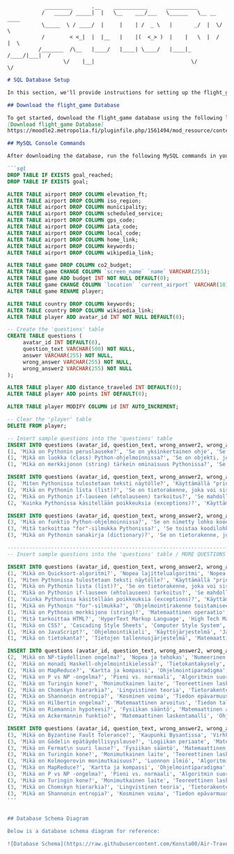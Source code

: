      
                                    
                _________      .__    ___________      __________              
               /   _____/ _____|  |   \__    ___/___   \______   \__ __  ____  
               \_____  \ / ____/  |     |    | /  _ \   |       _/  |  \/    \ 
               /        < <_|  |  |__   |    |(  <_> )  |    |   \  |  /   |  \
              /_______  /\__   |____/   |____| \____/   |____|_  /____/|___|  /
                      \/    |__|                               \/           \/ 

```markdown
# SQL Database Setup

In this section, we'll provide instructions for setting up the flight_game database and making necessary schema changes. 

## Download the flight_game Database

To get started, download the flight_game database using the following link:
[Download flight_game Database]
https://moodle2.metropolia.fi/pluginfile.php/1561494/mod_resource/content/1/lp.sql

## MySQL Console Commands

After downloading the database, run the following MySQL commands in your console to make the required modifications:

```sql
DROP TABLE IF EXISTS goal_reached;
DROP TABLE IF EXISTS goal;

ALTER TABLE airport DROP COLUMN elevation_ft;
ALTER TABLE airport DROP COLUMN iso_region;
ALTER TABLE airport DROP COLUMN municipality;
ALTER TABLE airport DROP COLUMN scheduled_service;
ALTER TABLE airport DROP COLUMN gps_code;
ALTER TABLE airport DROP COLUMN iata_code;
ALTER TABLE airport DROP COLUMN local_code;
ALTER TABLE airport DROP COLUMN home_link;
ALTER TABLE airport DROP COLUMN keywords;
ALTER TABLE airport DROP COLUMN wikipedia_link;

ALTER TABLE game DROP COLUMN co2_budget;
ALTER TABLE game CHANGE COLUMN `screen_name` `name` VARCHAR(255);
ALTER TABLE game ADD budget INT NOT NULL DEFAULT(0);
ALTER TABLE game CHANGE COLUMN `location` `current_airport` VARCHAR(10);
ALTER TABLE game RENAME player;

ALTER TABLE country DROP COLUMN keywords;
ALTER TABLE country DROP COLUMN wikipedia_link;
ALTER TABLE player ADD avatar_id INT NOT NULL DEFAULT(0);

-- Create the 'questions' table
CREATE TABLE questions (
     avatar_id INT DEFAULT(0),
     question_text VARCHAR(500) NOT NULL,
     answer VARCHAR(255) NOT NULL,
     wrong_answer VARCHAR(255) NOT NULL,
     wrong_answer2 VARCHAR(255) NOT NULL
);

ALTER TABLE player ADD distance_traveled INT DEFAULT(0);
ALTER TABLE player ADD points INT DEFAULT(0);

ALTER TABLE player MODIFY COLUMN id INT AUTO_INCREMENT;

-- Clear the 'player' table
DELETE FROM player;

-- Insert sample questions into the 'questions' table
INSERT INTO questions (avatar_id, question_text, wrong_answer2, wrong_answer, answer) VALUES
(1, 'Mikä on Pythonin peruslauseke?', 'Se on yksinkertainen ohje', 'Se suorittaa tietyn tehtävän', 'Peruslauseke Pythonissa on "print()"'),
(1, 'Mikä on luokka (class) Python-ohjelmoinnissa?', 'Se on objekti, joka voi sisältää toiminnallisuutta', 'Se on Pythonin avainsana', 'Luokka on objekti, joka voi sisältää toiminnallisuutta'),
(1, 'Mikä on merkkijonon (string) tärkein ominaisuus Pythonissa?', 'Se voi sisältää tekstiä', 'Se on vain numero', 'Merkkijono voi sisältää tekstiä');

INSERT INTO questions (avatar_id, question_text, wrong_answer2, wrong_answer, answer) VALUES
(2, 'Miten Pythonissa tulostetaan teksti näytölle?', 'Käyttämällä "print()" -funktiota', 'Käyttämällä "input()" -funktiota', 'Pythonissa teksti tulostetaan näytölle käyttämällä "print()" -funktiota'),
(2, 'Mikä on Pythonin lista (list)?', 'Se on tietorakenne, joka voi sisältää useita alkioita', 'Se on Pythonin versio sanakirjasta', 'Lista on tietorakenne, joka voi sisältää useita alkioita'),
(2, 'Mikä on Pythonin if-lauseen (ehtolauseen) tarkoitus?', 'Se mahdollistaa ehtoisen suorituksen', 'Se lopettaa ohjelman suorituksen', 'If-lause mahdollistaa ehtoisen suorituksen riippuen annetusta ehdosta'),
(2, 'Kuinka Pythonissa käsitellään poikkeuksia (exceptions)?', 'Käyttämällä try ja except lohkoja', 'Poikkeuksia ei voi käsitellä Pythonissa', 'Pythonissa poikkeuksia käsitellään try ja except lohkoilla');

INSERT INTO questions (avatar_id, question_text, wrong_answer2, wrong_answer, answer) VALUES
(3, 'Mikä on funktio Python-ohjelmoinnissa?', 'Se on nimetty lohko koodia', 'Se on tietorakenne', 'Funktio on nimetty lohko koodia, joka suorittaa tietyn tehtävän'),
(3, 'Mitä tarkoittaa "for"-silmukka Pythonissa?', 'Se toistaa koodilohkoa useita kertoja', 'Se lopettaa ohjelman suorituksen', '"for"-silmukka toistaa koodilohkoa useita kertoja annetun ehdon perusteella'),
(3, 'Mikä on Pythonin sanakirja (dictionary)?', 'Se on tietorakenne, joka sisältää avain-arvo -pareja', 'Se on lista', 'Sanakirja on tietorakenne, joka sisältää avain-arvo -pareja');

-----------------------------------------------------------------------
-- Insert sample questions into the 'questions' table / MORE QUESTIONS

INSERT INTO questions (avatar_id, question_text, wrong_answer2, wrong_answer, answer) VALUES
(1, 'Mikä on Quicksort-algoritmi?', 'Nopea lajittelualgoritmi', 'Nopea internet-yhteys', 'Tehokas lajittelualgoritmi'),
(1, 'Miten Pythonissa tulostetaan teksti näytölle?', 'Käyttämällä "print()" -funktiota', 'Käyttämällä "input()" -funktiota', 'Pythonissa teksti tulostetaan näytölle käyttämällä "print()" -funktiota'),
(1, 'Mikä on Pythonin lista (list)?', 'Se on tietorakenne, joka voi sisältää useita alkioita', 'Se on Pythonin versio sanakirjasta', 'Lista on tietorakenne, joka voi sisältää useita alkioita'),
(1, 'Mikä on Pythonin if-lauseen (ehtolauseen) tarkoitus?', 'Se mahdollistaa ehtoisen suorituksen', 'Se lopettaa ohjelman suorituksen', 'If-lause mahdollistaa ehtoisen suorituksen riippuen annetusta ehdosta'),
(1, 'Kuinka Pythonissa käsitellään poikkeuksia (exceptions)?', 'Käyttämällä try ja except lohkoja', 'Poikkeuksia ei voi käsitellä Pythonissa', 'Pythonissa poikkeuksia käsitellään try ja except lohkoilla'),
(1, 'Mikä on Pythonin "for"-silmukka?', 'Ohjelmointirakenne toistamiseen', 'Matemaattinen kaava', 'Pythonin for-silmukka toistaa tiettyä koodilohkoa annetun määrän kertoja'),
(1, 'Mikä on Pythonin merkkijono (string)?', 'Matemaattinen operaatio', 'Sarja numeroita', 'Merkkijono Pythonissa on tietotyyppi, joka sisältää tekstiä'),
(1, 'Mitä tarkoittaa HTML?', 'HyperText Markup Language', 'High Tech Machine Learning', 'HTML on lyhenne sanoista HyperText Markup Language'),
(1, 'Mikä on CSS?', 'Cascading Style Sheets', 'Computer Style System', 'CSS on lyhenne sanoista Cascading Style Sheets'),
(1, 'Mikä on JavaScript?', 'Ohjelmointikieli', 'Käyttöjärjestelmä', 'JavaScript on ohjelmointikieli, joka mahdollistaa vuorovaikutuksen verkkosivujen kanssa'),
(1, 'Mikä on tietokanta?', 'Tietojen tallennusjärjestelmä', 'Matemaattinen kaava', 'Tietokanta on järjestelmä tietojen tallentamiseen, hallintaan ja haettavaksi tekemiseen'),

INSERT INTO questions (avatar_id, question_text, wrong_answer2, wrong_answer, answer) VALUES
(2, 'Mikä on NP-täydellinen ongelma?', 'Nopea ja tehokas', 'Numeerinen ja positiivinen', 'Ei tiedossa oleva tehokas ratkaisu'),
(2, 'Mikä on monadi Haskell-ohjelmointikielessä?', 'Tietokantakysely', 'Ohjelmistosuunnittelumalli', 'Laskennallinen tyyli'),
(2, 'Mikä on MapReduce?', 'Kartta ja kompassi', 'Ohjelmointiparadigma', 'Funktionaalinen ohjelmointikieli'),
(2, 'Mikä on P vs NP -ongelma?', 'Pieni vs. normaali', 'Algoritmin suoritusaika vs. ei-polynominen aika', 'Matemaattinen pähkinä'),
(2, 'Mikä on Turingin kone?', 'Monimutkainen laite', 'Teoreettinen laskentamalli', 'Nopea tietokone'),
(2, 'Mikä on Chomskyn hierarkia?', 'Lingvistinen teoria', 'Tietorakenteiden luokitus', 'Ohjelmointikielen syntaksi'),
(2, 'Mikä on Shannonin entropia?', 'Kosminen voima', 'Tiedon epävarmuusmittari', 'Kvanttifysiikan laki'),
(2, 'Mikä on Hilbertin ongelma?', 'Matemaattinen arvoitus', 'Tiedon tallennusmenetelmä', 'Avaruuden geometria'),
(2, 'Mikä on Riemannin hypoteesi?', 'Fysiikan sääntö', 'Matemaattinen arvaus', 'Matemaattinen lause'),
(2, 'Mikä on Ackermannin funktio?', 'Matemaattinen laskentamalli', 'Ohjelmointikielen funktio', 'Nopeasti kasvava matemaattinen funktio'),

INSERT INTO questions (avatar_id, question_text, wrong_answer2, wrong_answer, answer) VALUES
(3, 'Mikä on Byzantine Fault Tolerance?', 'Kaupunki Bysantissa', 'Virhkeenkestävyysjärjestelmä', 'Historiallinen tapahtuma'),
(3, 'Mikä on Gödelin epätäydellisyyslause?', 'Logiikan periaate', 'Matemaattinen paradoksi', 'Matemaattinen lause'),
(3, 'Mikä on Fermat\n suuri lause?', 'Fysiikan sääntö', 'Matemaattinen arvoitus', 'Matemaattinen lause'),
(3, 'Mikä on Turingin kone?', 'Monimutkainen laite', 'Teoreettinen laskentamalli', 'Nopea tietokone'),
(3, 'Mikä on Kolmogorovin monimutkaisuus?', 'Luonnon ilmiö', 'Algoritmin monimutkaisuusmittari', 'Matemaattinen käsite'),
(3, 'Mikä on MapReduce?', 'Kartta ja kompassi', 'Ohjelmointiparadigma', 'Funktionaalinen ohjelmointikieli'),
(3, 'Mikä on P vs NP -ongelma?', 'Pieni vs. normaali', 'Algoritmin suoritusaika vs. ei-polynominen aika', 'Matemaattinen pähkinä'),
(3, 'Mikä on Turingin kone?', 'Monimutkainen laite', 'Teoreettinen laskentamalli', 'Nopea tietokone'),
(3, 'Mikä on Chomskyn hierarkia?', 'Lingvistinen teoria', 'Tietorakenteiden luokitus', 'Ohjelmointikielen syntaksi'),
(3, 'Mikä on Shannonin entropia?', 'Kosminen voima', 'Tiedon epävarmuusmittari', 'Kvanttifysiikan laki');
'''


## Database Schema Diagram

Below is a database schema diagram for reference:

![Database Schema](https://raw.githubusercontent.com/Konsta00/Air-Travellers-Challenge/main/images/ER_V2.png)
```
